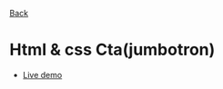 [Back](https://github.com/seanedw1/Portfolio/tree/master/FrontEnd)

# Html & css Cta(jumbotron)

* [Live demo](https://seanedw1.github.io/Portfolio/FrontEnd/Jumbotron/index.html)
